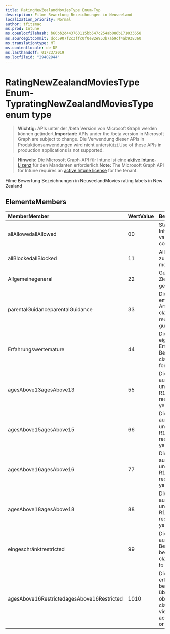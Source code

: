 ```yaml
---
title: RatingNewZealandMoviesType Enum-Typ
description: Filme Bewertung Bezeichnungen in Neuseeland
localization_priority: Normal
author: tfitzmac
ms.prod: Intune
ms.openlocfilehash: b60bb2d443763115bb547c254ab086b171033658
ms.sourcegitcommit: dcc5907f2c3ffc0f0e82e953b7ab9cf4ab938360
ms.translationtype: MT
ms.contentlocale: de-DE
ms.lasthandoff: 01/23/2019
ms.locfileid: "29402944"
---
```

# <a name="ratingnewzealandmoviestype-enum-type"></a><span data-ttu-id="88f69-103">RatingNewZealandMoviesType Enum-Typ</span><span class="sxs-lookup"><span data-stu-id="88f69-103">ratingNewZealandMoviesType enum type</span></span>

> <span data-ttu-id="88f69-104">**Wichtig:** APIs unter der /beta Version von Microsoft Graph werden können geändert.</span><span class="sxs-lookup"><span data-stu-id="88f69-104">**Important:** APIs under the /beta version in Microsoft Graph are subject to change.</span></span> <span data-ttu-id="88f69-105">Die Verwendung dieser APIs in Produktionsanwendungen wird nicht unterstützt.</span><span class="sxs-lookup"><span data-stu-id="88f69-105">Use of these APIs in production applications is not supported.</span></span>

> <span data-ttu-id="88f69-106">**Hinweis:** Die Microsoft Graph-API für Intune ist eine [aktive Intune-Lizenz](https://go.microsoft.com/fwlink/?linkid=839381) für den Mandanten erforderlich.</span><span class="sxs-lookup"><span data-stu-id="88f69-106">**Note:** The Microsoft Graph API for Intune requires an [active Intune license](https://go.microsoft.com/fwlink/?linkid=839381) for the tenant.</span></span>

<span data-ttu-id="88f69-107">Filme Bewertung Bezeichnungen in Neuseeland</span><span class="sxs-lookup"><span data-stu-id="88f69-107">Movies rating labels in New Zealand</span></span>

## <a name="members"></a><span data-ttu-id="88f69-108">Elemente</span><span class="sxs-lookup"><span data-stu-id="88f69-108">Members</span></span>
|<span data-ttu-id="88f69-109">Member</span><span class="sxs-lookup"><span data-stu-id="88f69-109">Member</span></span>|<span data-ttu-id="88f69-110">Wert</span><span class="sxs-lookup"><span data-stu-id="88f69-110">Value</span></span>|<span data-ttu-id="88f69-111">Beschreibung</span><span class="sxs-lookup"><span data-stu-id="88f69-111">Description</span></span>|
|:---|:---|:---|
|<span data-ttu-id="88f69-112">allAllowed</span><span class="sxs-lookup"><span data-stu-id="88f69-112">allAllowed</span></span>|<span data-ttu-id="88f69-113">0</span><span class="sxs-lookup"><span data-stu-id="88f69-113">0</span></span>|<span data-ttu-id="88f69-114">Standardwert, alle Filme Inhalte zulassen</span><span class="sxs-lookup"><span data-stu-id="88f69-114">Default value, allow all movies content</span></span>|
|<span data-ttu-id="88f69-115">allBlocked</span><span class="sxs-lookup"><span data-stu-id="88f69-115">allBlocked</span></span>|<span data-ttu-id="88f69-116">1</span><span class="sxs-lookup"><span data-stu-id="88f69-116">1</span></span>|<span data-ttu-id="88f69-117">Alle Inhalte Filme nicht zulassen</span><span class="sxs-lookup"><span data-stu-id="88f69-117">Do not allow any movies content</span></span>|
|<span data-ttu-id="88f69-118">Allgemeine</span><span class="sxs-lookup"><span data-stu-id="88f69-118">general</span></span>|<span data-ttu-id="88f69-119">2</span><span class="sxs-lookup"><span data-stu-id="88f69-119">2</span></span>|<span data-ttu-id="88f69-120">Geeignet für allgemeine Zielgruppen</span><span class="sxs-lookup"><span data-stu-id="88f69-120">Suitable for general audience</span></span>|
|<span data-ttu-id="88f69-121">parentalGuidance</span><span class="sxs-lookup"><span data-stu-id="88f69-121">parentalGuidance</span></span>|<span data-ttu-id="88f69-122">3</span><span class="sxs-lookup"><span data-stu-id="88f69-122">3</span></span>|<span data-ttu-id="88f69-123">Die Bild-Klassifizierung empfiehlt Eltern Anleitungen</span><span class="sxs-lookup"><span data-stu-id="88f69-123">The PG classification recommends parental guidance</span></span>|
|<span data-ttu-id="88f69-124">Erfahrungswerte</span><span class="sxs-lookup"><span data-stu-id="88f69-124">mature</span></span>|<span data-ttu-id="88f69-125">4</span><span class="sxs-lookup"><span data-stu-id="88f69-125">4</span></span>|<span data-ttu-id="88f69-126">Die M-Klassifizierung eignet sich für über Erfahrungswerte zur Benutzergruppe</span><span class="sxs-lookup"><span data-stu-id="88f69-126">The M classification is suitable for mature audience</span></span>|
|<span data-ttu-id="88f69-127">agesAbove13</span><span class="sxs-lookup"><span data-stu-id="88f69-127">agesAbove13</span></span>|<span data-ttu-id="88f69-128">5</span><span class="sxs-lookup"><span data-stu-id="88f69-128">5</span></span>|<span data-ttu-id="88f69-129">Die R13 Klassifikation ist auf Personen 13 Jahre und über beschränkt</span><span class="sxs-lookup"><span data-stu-id="88f69-129">The R13 classification is restricted to persons 13 years and over</span></span>|
|<span data-ttu-id="88f69-130">agesAbove15</span><span class="sxs-lookup"><span data-stu-id="88f69-130">agesAbove15</span></span>|<span data-ttu-id="88f69-131">6</span><span class="sxs-lookup"><span data-stu-id="88f69-131">6</span></span>|<span data-ttu-id="88f69-132">Die R15 Klassifikation ist auf Personen 15 Jahre und über beschränkt</span><span class="sxs-lookup"><span data-stu-id="88f69-132">The R15 classification is restricted to persons 15 years and over</span></span>|
|<span data-ttu-id="88f69-133">agesAbove16</span><span class="sxs-lookup"><span data-stu-id="88f69-133">agesAbove16</span></span>|<span data-ttu-id="88f69-134">7</span><span class="sxs-lookup"><span data-stu-id="88f69-134">7</span></span>|<span data-ttu-id="88f69-135">Die R16 Klassifikation ist auf Personen 16 Jahre und über beschränkt</span><span class="sxs-lookup"><span data-stu-id="88f69-135">The R16 classification is restricted to persons 16 years and over</span></span>|
|<span data-ttu-id="88f69-136">agesAbove18</span><span class="sxs-lookup"><span data-stu-id="88f69-136">agesAbove18</span></span>|<span data-ttu-id="88f69-137">8</span><span class="sxs-lookup"><span data-stu-id="88f69-137">8</span></span>|<span data-ttu-id="88f69-138">Die R18 Klassifikation ist auf Personen 18 Jahre und über beschränkt</span><span class="sxs-lookup"><span data-stu-id="88f69-138">The R18 classification is restricted to persons 18 years and over</span></span>|
|<span data-ttu-id="88f69-139">eingeschränkt</span><span class="sxs-lookup"><span data-stu-id="88f69-139">restricted</span></span>|<span data-ttu-id="88f69-140">9</span><span class="sxs-lookup"><span data-stu-id="88f69-140">9</span></span>|<span data-ttu-id="88f69-141">Die R-Klassifikation ist auf eine bestimmte Benutzergruppe beschränkt</span><span class="sxs-lookup"><span data-stu-id="88f69-141">The R classification is restricted to a certain audience</span></span>|
|<span data-ttu-id="88f69-142">agesAbove16Restricted</span><span class="sxs-lookup"><span data-stu-id="88f69-142">agesAbove16Restricted</span></span>|<span data-ttu-id="88f69-143">10</span><span class="sxs-lookup"><span data-stu-id="88f69-143">10</span></span>|<span data-ttu-id="88f69-144">Die Klassifizierung RP16 erfordert Viewer unter 16 begleitet durch ein übergeordnetes oder oben</span><span class="sxs-lookup"><span data-stu-id="88f69-144">The RP16 classification requires viewers under 16 accompanied by a parent or an adult</span></span>|




